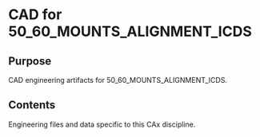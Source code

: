 # CAD for 50_60_MOUNTS_ALIGNMENT_ICDS

## Purpose
CAD engineering artifacts for 50_60_MOUNTS_ALIGNMENT_ICDS.

## Contents
Engineering files and data specific to this CAx discipline.
